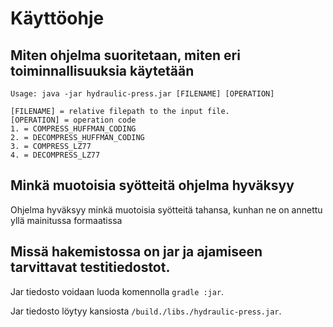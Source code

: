 Käyttöohje
====

## Miten ohjelma suoritetaan, miten eri toiminnallisuuksia käytetään
```
Usage: java -jar hydraulic-press.jar [FILENAME] [OPERATION]

[FILENAME] = relative filepath to the input file.
[OPERATION] = operation code
1. = COMPRESS_HUFFMAN_CODING
2. = DECOMPRESS_HUFFMAN_CODING
3. = COMPRESS_LZ77
4. = DECOMPRESS_LZ77
```

## Minkä muotoisia syötteitä ohjelma hyväksyy
Ohjelma hyväksyy minkä muotoisia syötteitä tahansa, kunhan ne on annettu yllä mainitussa formaatissa

## Missä hakemistossa on jar ja ajamiseen tarvittavat testitiedostot.

Jar tiedosto voidaan luoda komennolla `gradle :jar`.

Jar tiedosto löytyy kansiosta  `/build./libs./hydraulic-press.jar`.
